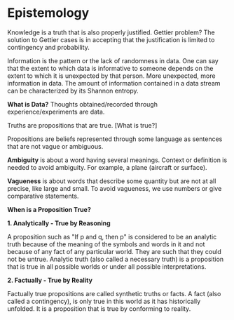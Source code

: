 # Epistemology

Knowledge is a truth that is also properly justified. Gettier problem? The solution to Gettier cases is in accepting that the justification is limited to contingency and probability.

Information is the pattern or the lack of randomness in data. One can say that the extent to which data is informative to someone depends on the extent to which it is unexpected by that person. More unexpected, more information in data. The amount of information contained in a data stream can be characterized by its Shannon entropy.

**What is Data?** Thoughts obtained/recorded through experience/experiments are data.

Truths are propositions that are true. [What is true?]

Propositions are beliefs represented through some language as sentences that are not vague or ambiguous.

**Ambiguity** is about a word having several meanings. Context or definition is needed to avoid ambiguity. For example, a plane (aircraft or surface).

**Vagueness** is about words that describe some quantity but are not at all precise, like large and small. To avoid vagueness, we use numbers or give comparative statements.

**When is a Proposition True?**

**1. Analytically - True by Reasoning**

A proposition such as "If p and q, then p" is considered to be an analytic truth because of the meaning of the symbols and words in it and not because of any fact of any particular world.
They are such that they could not be untrue. Analytic truth (also called a necessary truth) is a proposition that is true in all possible worlds or under all possible interpretations.

**2. Factually - True by Reality**

Factually true propositions are called synthetic truths or facts. A fact (also called a contingency), is only true in this world as it has historically unfolded.
It is a proposition that is true by conforming to reality.
